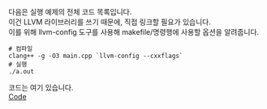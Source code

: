 다음은 실행 예제의 전체 코드 목록입니다.  
이건 LLVM 라이브러리를 쓰기 때문에, 직접 링크할 필요가 있습니다.  
이를 위해 llvm-config 도구를 사용해 makefile/명령행에 사용할 옵션을 알려줍니다.

```
# 컴파일
clang++ -g -O3 main.cpp `llvm-config --cxxflags`
# 실행
./a.out
```

코드는 여기 있습니다.  
[Code](./main.cpp)
